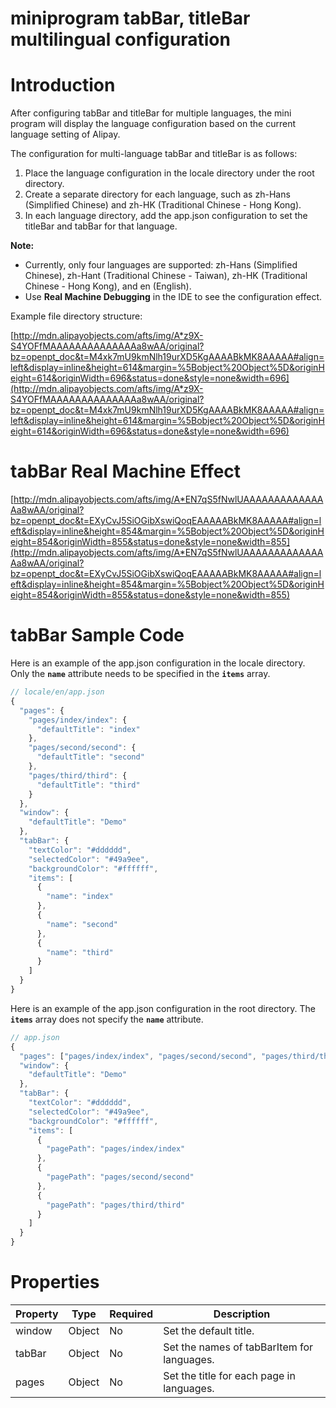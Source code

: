 # miniprogram tabBar, titleBar multilingual configuration

# **Introduction**

After configuring tabBar and titleBar for multiple languages, the mini program will display the language configuration based on the current language setting of Alipay.

The configuration for multi-language tabBar and titleBar is as follows:

1. Place the language configuration in the locale directory under the root directory.
2. Create a separate directory for each language, such as zh-Hans (Simplified Chinese) and zh-HK (Traditional Chinese - Hong Kong).
3. In each language directory, add the app.json configuration to set the titleBar and tabBar for that language.

**Note:**

- Currently, only four languages are supported: zh-Hans (Simplified Chinese), zh-Hant (Traditional Chinese - Taiwan), zh-HK (Traditional Chinese - Hong Kong), and en (English).
- Use **Real Machine Debugging** in the IDE to see the configuration effect.

Example file directory structure:

[http://mdn.alipayobjects.com/afts/img/A*z9X-S4YOFfMAAAAAAAAAAAAAAa8wAA/original?bz=openpt_doc&t=M4xk7mU9kmNlh19urXD5KgAAAABkMK8AAAAA#align=left&display=inline&height=614&margin=%5Bobject%20Object%5D&originHeight=614&originWidth=696&status=done&style=none&width=696](http://mdn.alipayobjects.com/afts/img/A*z9X-S4YOFfMAAAAAAAAAAAAAAa8wAA/original?bz=openpt_doc&t=M4xk7mU9kmNlh19urXD5KgAAAABkMK8AAAAA#align=left&display=inline&height=614&margin=%5Bobject%20Object%5D&originHeight=614&originWidth=696&status=done&style=none&width=696)

# **tabBar Real Machine Effect**

[http://mdn.alipayobjects.com/afts/img/A*EN7qS5fNwlUAAAAAAAAAAAAAAa8wAA/original?bz=openpt_doc&t=EXyCvJ5SiOGibXswiQoqEAAAAABkMK8AAAAA#align=left&display=inline&height=854&margin=%5Bobject%20Object%5D&originHeight=854&originWidth=855&status=done&style=none&width=855](http://mdn.alipayobjects.com/afts/img/A*EN7qS5fNwlUAAAAAAAAAAAAAAa8wAA/original?bz=openpt_doc&t=EXyCvJ5SiOGibXswiQoqEAAAAABkMK8AAAAA#align=left&display=inline&height=854&margin=%5Bobject%20Object%5D&originHeight=854&originWidth=855&status=done&style=none&width=855)

# **tabBar Sample Code**

Here is an example of the app.json configuration in the locale directory. Only the **`name`** attribute needs to be specified in the **`items`** array.

```jsx
// locale/en/app.json
{
  "pages": {
    "pages/index/index": {
      "defaultTitle": "index"
    },
    "pages/second/second": {
      "defaultTitle": "second"
    },
    "pages/third/third": {
      "defaultTitle": "third"
    }
  },
  "window": {
    "defaultTitle": "Demo"
  },
  "tabBar": {
    "textColor": "#dddddd",
    "selectedColor": "#49a9ee",
    "backgroundColor": "#ffffff",
    "items": [
      {
        "name": "index"
      },
      {
        "name": "second"
      },
      {
        "name": "third"
      }
    ]
  }
}
```

Here is an example of the app.json configuration in the root directory. The **`items`** array does not specify the **`name`** attribute.

```jsx
// app.json
{
  "pages": ["pages/index/index", "pages/second/second", "pages/third/third"],
  "window": {
    "defaultTitle": "Demo"
  },
  "tabBar": {
    "textColor": "#dddddd",
    "selectedColor": "#49a9ee",
    "backgroundColor": "#ffffff",
    "items": [
      {
        "pagePath": "pages/index/index"
      },
      {
        "pagePath": "pages/second/second"
      },
      {
        "pagePath": "pages/third/third"
      }
    ]
  }
}
```

# **Properties**

| Property | Type | Required | Description |
| --- | --- | --- | --- |
| window | Object | No | Set the default title. |
| tabBar | Object | No | Set the names of tabBarItem for languages. |
| pages | Object | No | Set the title for each page in languages. |